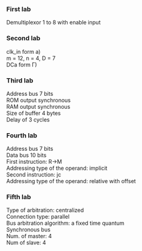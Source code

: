 ### First lab

Demultiplexor 1 to 8 with enable input

### Second lab

clk_in form a) <br>
m = 12, n = 4, D = 7 <br>
DCa form Г) <br>

### Third lab

Address bus 7 bits <br>
ROM output synchronous <br>
RAM output synchronous <br>
Size of buffer 4 bytes <br>
Delay of 3 cycles <br>

### Fourth lab

Address bus 7 bits <br>
Data bus 10 bits <br>
First instruction: R->M <br>
Addressing type of the operand: implicit <br>
Second instruction: jc <br>
Addressing type of the operand: relative with offset <br>

### Fifth lab

Type of arbitration: centralized <br>
Connection type: parallel <br>
Bus arbitration algorithm: a fixed time quantum <br>
Synchronous bus <br>
Num. of master: 4 <br>
Num of slave: 4 <br>
